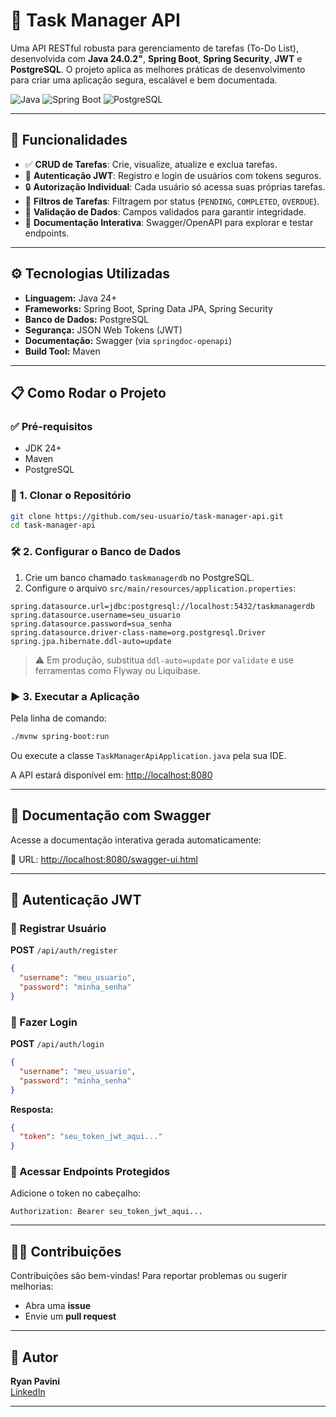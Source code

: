 # 📝 Task Manager API

Uma API RESTful robusta para gerenciamento de tarefas (To-Do List), desenvolvida com **Java 24.0.2"**, **Spring Boot**, **Spring Security**, **JWT** e **PostgreSQL**. O projeto aplica as melhores práticas de desenvolvimento para criar uma aplicação segura, escalável e bem documentada.

![Java](https://img.shields.io/badge/Java‑24-red)
![Spring Boot](https://img.shields.io/badge/Spring%20Boot-3.x-brightgreen)
![PostgreSQL](https://img.shields.io/badge/PostgreSQL-%234169E1.svg?&logo=postgresql&logoColor=white)

---

## 🚀 Funcionalidades

- ✅ **CRUD de Tarefas**: Crie, visualize, atualize e exclua tarefas.
- 🔐 **Autenticação JWT**: Registro e login de usuários com tokens seguros.
- 🔒 **Autorização Individual**: Cada usuário só acessa suas próprias tarefas.
- 🔎 **Filtros de Tarefas**: Filtragem por status (`PENDING`, `COMPLETED`, `OVERDUE`).
- 🧾 **Validação de Dados**: Campos validados para garantir integridade.
- 📄 **Documentação Interativa**: Swagger/OpenAPI para explorar e testar endpoints.

---

## ⚙️ Tecnologias Utilizadas

- **Linguagem:** Java 24+
- **Frameworks:** Spring Boot, Spring Data JPA, Spring Security
- **Banco de Dados:** PostgreSQL
- **Segurança:** JSON Web Tokens (JWT)
- **Documentação:** Swagger (via `springdoc-openapi`)
- **Build Tool:** Maven

---

## 📋 Como Rodar o Projeto

### ✅ Pré-requisitos

- JDK 24+
- Maven
- PostgreSQL

### 🔽 1. Clonar o Repositório

```bash
git clone https://github.com/seu-usuario/task-manager-api.git
cd task-manager-api
```

### 🛠️ 2. Configurar o Banco de Dados

1. Crie um banco chamado `taskmanagerdb` no PostgreSQL.
2. Configure o arquivo `src/main/resources/application.properties`:

```properties
spring.datasource.url=jdbc:postgresql://localhost:5432/taskmanagerdb
spring.datasource.username=seu_usuario
spring.datasource.password=sua_senha
spring.datasource.driver-class-name=org.postgresql.Driver
spring.jpa.hibernate.ddl-auto=update
```

> ⚠️ Em produção, substitua `ddl-auto=update` por `validate` e use ferramentas como Flyway ou Liquibase.

### ▶️ 3. Executar a Aplicação

Pela linha de comando:

```bash
./mvnw spring-boot:run
```

Ou execute a classe `TaskManagerApiApplication.java` pela sua IDE.

A API estará disponível em: [http://localhost:8080](http://localhost:8080)

---

## 📖 Documentação com Swagger

Acesse a documentação interativa gerada automaticamente:

📎 URL: [http://localhost:8080/swagger-ui.html](http://localhost:8080/swagger-ui.html)

---

## 🔑 Autenticação JWT

### 📝 Registrar Usuário

**POST** `/api/auth/register`

```json
{
  "username": "meu_usuario",
  "password": "minha_senha"
}
```

### 🔐 Fazer Login

**POST** `/api/auth/login`

```json
{
  "username": "meu_usuario",
  "password": "minha_senha"
}
```

**Resposta:**

```json
{
  "token": "seu_token_jwt_aqui..."
}
```

### 📌 Acessar Endpoints Protegidos

Adicione o token no cabeçalho:

```
Authorization: Bearer seu_token_jwt_aqui...
```

---

## 👨‍💻 Contribuições

Contribuições são bem-vindas! Para reportar problemas ou sugerir melhorias:

- Abra uma **issue**
- Envie um **pull request**

---

## 👤 Autor

**Ryan Pavini**  
[LinkedIn](https://www.linkedin.com/in/ryan-pavini/)

---
